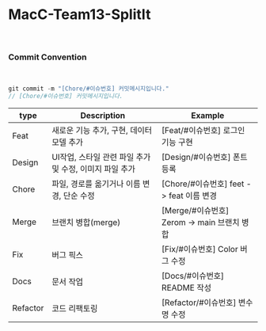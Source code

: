 # MacC-Team13-SplitIt

<br/>

### Commit Convention

<br/>

``` c
git commit -m "[Chore/#이슈번호] 커밋메시지입니다."
// [Chore/#이슈번호] 커밋메시지입니다.
```

| type | Description | Example |
| --- | --- | --- |
| Feat | 새로운 기능 추가, 구현, 데이터모델 추가 | [Feat/#이슈번호] 로그인 기능 구현 |
| Design | UI작업, 스타일 관련 파일 추가 및 수정, 이미지 파일 추가 | [Design/#이슈번호] 폰트 등록 |
| Chore | 파일, 경로를 옮기거나 이름 변경, 단순 수정 | [Chore/#이슈번호] feet -> feat 이름 변경 |
| Merge | 브랜치 병합(merge) | [Merge/#이슈번호] Zerom → main 브랜치 병합 |
| Fix | 버그 픽스 | [Fix/#이슈번호] Color 버그 수정 |
| Docs | 문서 작업 | [Docs/#이슈번호] README 작성 |
| Refactor | 코드 리팩토링 | [Refactor/#이슈번호] 변수명 수정 |

<br/>
